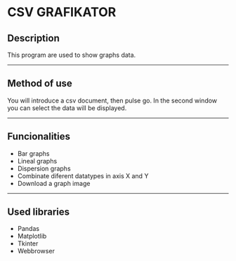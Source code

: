 # CSV GRAFIKATOR

## Description

This program are used to show graphs data.

---

## Method of use

You will introduce a csv document, then pulse go. In the second window you can select the data will be displayed.

---

## Funcionalities

- Bar graphs
- Lineal graphs
- Dispersion graphs
- Combinate diferent datatypes in axis X and Y
- Download a graph image

---

## Used libraries

- Pandas
- Matplotlib
- Tkinter
- Webbrowser
